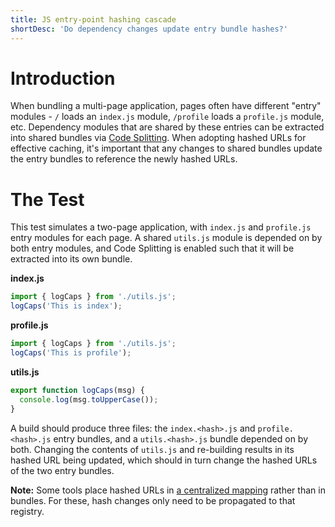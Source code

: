 ```yaml
---
title: JS entry-point hashing cascade
shortDesc: 'Do dependency changes update entry bundle hashes?'
---
```


# Introduction

When bundling a multi-page application, pages often have different "entry" modules - `/` loads an `index.js` module, `/profile` loads a `profile.js` module, etc. Dependency modules that are shared by these entries can be extracted into shared bundles via [Code Splitting](/code-splitting/). When adopting hashed URLs for effective caching, it's important that any changes to shared bundles update the entry bundles to reference the newly hashed URLs.

# The Test

This test simulates a two-page application, with `index.js` and `profile.js` entry modules for each page. A shared `utils.js` module is depended on by both entry modules, and Code Splitting is enabled such that it will be extracted into its own bundle.

**index.js**

```js
import { logCaps } from './utils.js';
logCaps('This is index');
```

**profile.js**

```js
import { logCaps } from './utils.js';
logCaps('This is profile');
```

**utils.js**

```js
export function logCaps(msg) {
  console.log(msg.toUpperCase());
}
```

A build should produce three files: the `index.<hash>.js` and `profile.<hash>.js` entry bundles, and a `utils.<hash>.js` bundle depended on by both. Changing the contents of `utils.js` and re-building results in its hashed URL being updated, which should in turn change the hashed URLs of the two entry bundles.

**Note:** Some tools place hashed URLs in [a centralized mapping](/hashing/avoid-cascade) rather than in bundles. For these, hash changes only need to be propagated to that registry.
